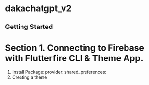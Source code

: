 # dakachatgpt_v2

## Getting Started
# Section 1. Connecting  to Firebase with Flutterfire CLI & Theme App.
1. Install Package: provider:  shared_preferences:
2. Creating a theme
